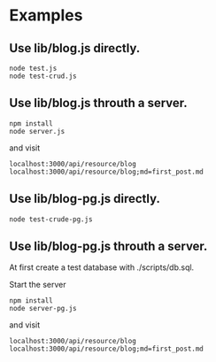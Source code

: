 # Examples

## Use lib/blog.js directly.

    node test.js
    node test-crud.js

## Use lib/blog.js throuth a server.

    npm install
    node server.js

and visit

    localhost:3000/api/resource/blog
    localhost:3000/api/resource/blog;md=first_post.md

## Use lib/blog-pg.js directly.

    node test-crude-pg.js

## Use lib/blog-pg.js throuth a server.

At first create a test database with ./scripts/db.sql.

Start the server

    npm install
    node server-pg.js

and visit

    localhost:3000/api/resource/blog
    localhost:3000/api/resource/blog;md=first_post.md

